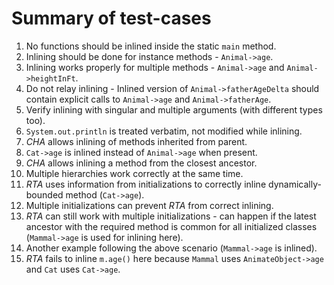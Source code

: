 # Summary of test-cases
1. No functions should be inlined inside the static `main` method.
2. Inlining should be done for instance methods - `Animal->age`.
3. Inlining works properly for multiple methods - `Animal->age` and `Animal->heightInFt`.
4. Do not relay inlining - Inlined version of `Animal->fatherAgeDelta` should contain explicit calls to `Animal->age` and `Animal->fatherAge`.
5. Verify inlining with singular and multiple arguments (with different types too).
6. `System.out.println` is treated verbatim, not modified while inlining.
7. *CHA* allows inlining of methods inherited from parent.
8. `Cat->age` is inlined instead of `Animal->age` when present.
9. *CHA* allows inlining a method from the closest ancestor.
10. Multiple hierarchies work correctly at the same time.
11. *RTA* uses information from initializations to correctly inline dynamically-bounded method (`Cat->age`).
12. Multiple initializations can prevent *RTA* from correct inlining.
13. *RTA* can still work with multiple initializations - can happen if the latest ancestor with the required method is common for all initialized classes (`Mammal->age` is used for inlining here).
14. Another example following the above scenario (`Mammal->age` is inlined).
15. *RTA* fails to inline `m.age()` here because `Mammal` uses `AnimateObject->age` and `Cat` uses `Cat->age`.
